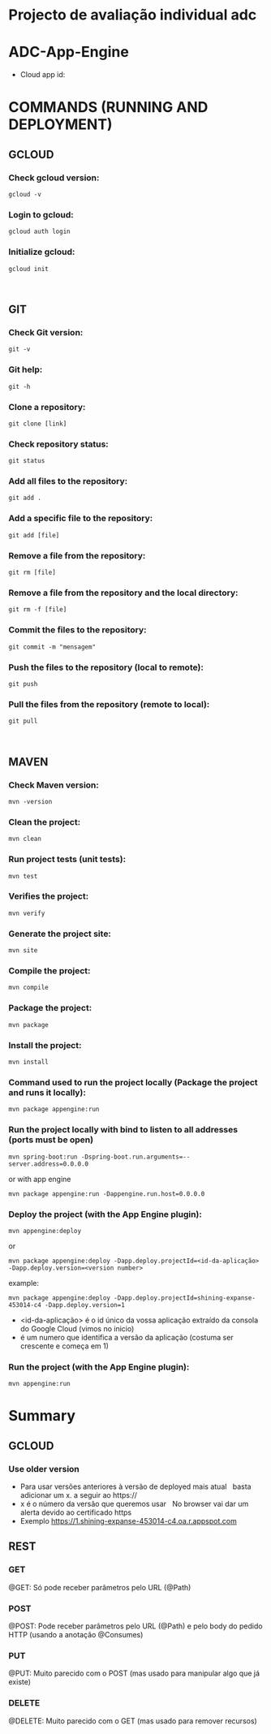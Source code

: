 # Projecto de avaliação individual adc

## 


# ADC-App-Engine
 - Cloud app id:
&nbsp;
# COMMANDS (RUNNING AND DEPLOYMENT)
## GCLOUD
### Check gcloud version:
    gcloud -v
### Login to gcloud:
    gcloud auth login
### Initialize gcloud:
    gcloud init
&nbsp;
&nbsp;
## GIT
### Check Git version:
    git -v 
### Git help:
    git -h 
### Clone a repository:
    git clone [link] 
### Check repository status:
    git status 
### Add all files to the repository:
    git add . 
### Add a specific file to the repository:
    git add [file]
### Remove a file from the repository:
    git rm [file]
### Remove a file from the repository and the local directory:
    git rm -f [file]
### Commit the files to the repository:
    git commit -m "mensagem" 
### Push the files to the repository (local to remote):
    git push 
### Pull the files from the repository (remote to local):
    git pull 
&nbsp;
&nbsp;
## MAVEN
### Check Maven version:
    mvn -version 
### Clean the project:
    mvn clean 
### Run project tests (unit tests):
    mvn test 
### Verifies the project:
    mvn verify 
### Generate the project site:
    mvn site 
### Compile the project:
    mvn compile
### Package the project:
    mvn package 
### Install the project:
    mvn install 
### Command used to run the project locally (Package the project and runs it locally):
    mvn package appengine:run 
### Run the project locally with bind to listen to all addresses (ports must be open)
    mvn spring-boot:run -Dspring-boot.run.arguments=--server.address=0.0.0.0
or with app engine
    
    mvn package appengine:run -Dappengine.run.host=0.0.0.0

### Deploy the project (with the App Engine plugin):
    mvn appengine:deploy 
or

    mvn package appengine:deploy -Dapp.deploy.projectId=<id-da-aplicação> -Dapp.deploy.version=<version number>
example:

    mvn package appengine:deploy -Dapp.deploy.projectId=shining-expanse-453014-c4 -Dapp.deploy.version=1
    
- <id-da-aplicação> é o id único da vossa aplicação extraído da consola do Google Cloud (vimos no inicio)
- <version number> é um numero que identifica a versão da aplicação (costuma ser crescente e começa em 1)

### Run the project (with the App Engine plugin):
    mvn appengine:run


# Summary
## GCLOUD
### Use older version
- Para usar versões anteriores à versão de deployed mais atual 
&nbsp;
basta adicionar um x. a seguir ao https://
&nbsp;
- x é o número da versão que queremos usar 
&nbsp;
No browser vai dar um alerta devido ao certificado https
&nbsp;
- Exemplo
    https://1.shining-expanse-453014-c4.oa.r.appspot.com

## REST

### GET
@GET: Só pode receber parâmetros pelo URL (@Path)

### POST
@POST: Pode receber parâmetros pelo URL (@Path) e pelo body do pedido HTTP (usando a anotação @Consumes)

### PUT
@PUT: 
Muito parecido com o POST (mas usado para manipular algo que já existe) 

### DELETE
@DELETE: Muito parecido com o GET (mas usado para remover recursos)